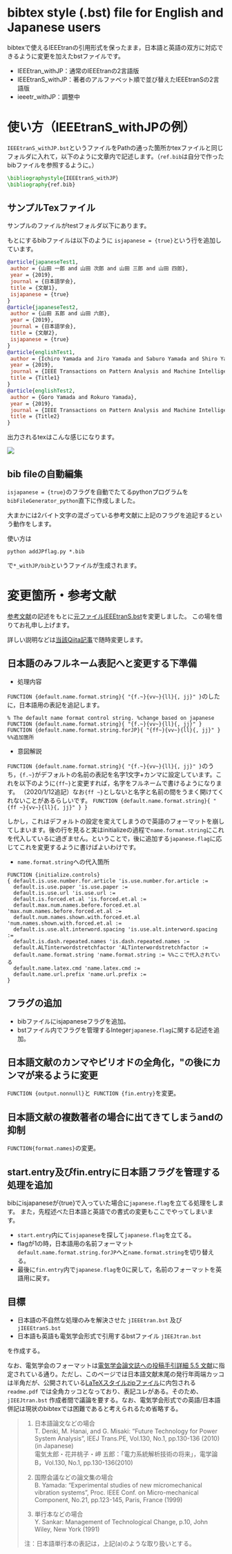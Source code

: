 # bibtex style (.bst) file for English and Japanese users
bibtexで使えるIEEEtranの引用形式を保ったまま，日本語と英語の双方に対応できるように変更を加えたbstファイルです。

- IEEEtran_withJP：通常のIEEEtranの2言語版
- IEEEtranS_withJP：著者のアルファベット順で並び替えたIEEEtranSの2言語版
- ieeetr_withJP：調整中

# 使い方（IEEEtranS_withJPの例）

`IEEEtranS_withJP.bst`というファイルをPathの通った箇所かtexファイルと同じフォルダに入れて，以下のように文章内で記述します。（`ref.bib`は自分で作ったbibファイルを参照するように。）

```tex
\bibliographystyle{IEEEtranS_withJP}
\bibliography{ref.bib}
```

## サンプルTexファイル
サンプルのファイルがtestフォルダ以下にあります。

もとにするbibファイルは以下のように `isjapanese = {true}`という行を追加しています。


```bib
@article{japaneseTest1,
 author = {山田 一郎 and 山田 次郎 and 山田 三郎 and 山田 四郎},
 year = {2019},
 journal = {日本語学会},
 title = {文献1},
 isjapanese = {true}
}
@article{japaneseTest2,
 author = {山田 五郎 and 山田 六郎},
 year = {2019},
 journal = {日本語学会},
 title = {文献2},
 isjapanese = {true}
}
@article{englishTest1,
 author = {Ichiro Yamada and Jiro Yamada and Saburo Yamada and Shiro Yamada},
 year = {2019},
 journal = {IEEE Transactions on Pattern Analysis and Machine Intelligence},
 title = {Title1}
}
@article{englishTest2,
 author = {Goro Yamada and Rokuro Yamada},
 year = {2019},
 journal = {IEEE Transactions on Pattern Analysis and Machine Intelligence},
 title = {Title2}
}
```


出力されるtexはこんな感じになります。

![](images/results.png)

## bib fileの自動編集
`isjapanese = {true}`のフラグを自動でたてるpythonプログラムを`bibFileGenerator_python`直下に作成しました。

大まかには2バイト文字の混ざっている参考文献に上記のフラグを追記するという動作をします。

使い方は

```
python addJPflag.py *.bib
```

で`*_withJP/bib`というファイルが生成されます。


# 変更箇所・参考文献
[参考文献](https://qiita.com/HexagramNM/items/3ad757a9f5ee5d15e363#_reference-2be0cc9a71381591bb17)の記述をもとに[元ファイルIEEEtranS.bst](http://tug.ctan.org/tex-archive/macros/latex/contrib/IEEEtran/bibtex/IEEEtranS.bst)を変更しました。
この場を借りてお礼申し上げます。

詳しい説明などは[当該Qiita記事](https://qiita.com/ossyaritoori/items/7574ab2f3f9b9e8e1836)で随時変更します。

## 日本語のみフルネーム表記へと変更する下準備
- 処理内容

`FUNCTION {default.name.format.string}{ "{f.~}{vv~}{ll}{, jj}" }`のしたに，日本語用の表記を追記します。

```
% The default name format control string. %change based on japanese
FUNCTION {default.name.format.string}{ "{f.~}{vv~}{ll}{, jj}" }
FUNCTION {default.name.format.string.forJP}{ "{ff~}{vv~}{ll}{, jj}" } %%追加箇所
```

- 意図解説

`FUNCTION {default.name.format.string}{ "{f.~}{vv~}{ll}{, jj}" }`のうち，`{f.~}`がデフォルトの名前の表記を名字1文字+カンマに設定しています。これを以下のように`{ff~}`と変更すれば，名字をフルネームで書けるようになります。
（2020/1/12追記）なお`{ff ~}`としないと名字と名前の間をうまく開けてくれないことがあるらしいです。
`FUNCTION {default.name.format.string}{ "{ff ~}{vv~}{ll}{, jj}" } }`


しかし，これはデフォルトの設定を変えてしまうので英語のフォーマットを崩してしまいます。後の行を見ると実はinitializeの過程で`name.format.string`にこれを代入しているに過ぎません。ということで，後に追加する`japanese.flag`に応じてこれを変更するように書けばよいわけです。

- `name.format.string`への代入箇所

```bst
FUNCTION {initialize.controls}
{ default.is.use.number.for.article 'is.use.number.for.article :=
  default.is.use.paper 'is.use.paper :=
  default.is.use.url 'is.use.url :=
  default.is.forced.et.al 'is.forced.et.al :=
  default.max.num.names.before.forced.et.al 'max.num.names.before.forced.et.al :=
  default.num.names.shown.with.forced.et.al 'num.names.shown.with.forced.et.al :=
  default.is.use.alt.interword.spacing 'is.use.alt.interword.spacing :=
  default.is.dash.repeated.names 'is.dash.repeated.names :=
  default.ALTinterwordstretchfactor 'ALTinterwordstretchfactor :=
  default.name.format.string 'name.format.string := %%ここで代入されている
  default.name.latex.cmd 'name.latex.cmd :=
  default.name.url.prefix 'name.url.prefix :=
}
```






## フラグの追加

- bibファイルにisjapaneseフラグを追加。
- bstファイル内でフラグを管理するInteger`japanese.flag`に関する記述を追加。



## 日本語文献のカンマやピリオドの全角化，"の後にカンマが来るように変更
`FUNCTION {output.nonnull}`と` FUNCTION {fin.entry}`を変更。


## 日本語文献の複数著者の場合に出てきてしまうandの抑制
`FUNCTION{format.names}`の変更。

## start.entry及びfin.entryに日本語フラグを管理する処理を追加
bibにisjapaneseが{true}で入っていた場合に`japanese.flag`を立てる処理をします。
また，先程述べた日本語と英語での書式の変更もここでやってしまいます。


- `start.entry`内にて`isjapanese`を探して`japanese.flag`を立てる。
- flagが1の時，日本語用の名前フォーマット`default.name.format.string.forJP`へと`name.format.string`を切り替える。
- 最後に`fin.entry`内で`japanese.flag`を0に戻して，名前のフォーマットを英語用に戻す。

## 目標

- 日本語の不自然な処理のみを解決させた `jIEEEtran.bst` 及び `jIEEEtranS.bst`
- 日本語も英語も電気学会形式で引用するbstファイル  `jIEEJtran.bst`

を作成する。

なお、電気学会のフォーマットは[電気学会論文誌への投稿手引詳細 5.5 文献](https://www.iee.jp/pub/contribution_guide/detail/#2-5-5)に指定されている通り。ただし、このページでは日本語文献末尾の発行年両端カッコは半角だが、公開されている[LaTeXスタイルzipファイル](https://www.iee.jp/pub/post/)に内包される `readme.pdf` では全角カッコとなっており、表記ユレがある。そのため、 `jIEEJtran.bst` 作成者間で議論を要する。なお、電気学会形式での英語/日本語併記は現状のbibtexでは困難であると考えられるため省略する。


> 1.	日本語論文などの場合  
> T. Denki, M. Hanai, and G. Misaki: “Future Technology for Power System Analysis”, IEEJ Trans.PE, Vol.130, No.1, pp.130-136 (2010) (in Japanese)  
> 電気太郎・花井桃子・岬 五郎：「電力系統解析技術の将来」，電学論B，Vol.130, No.1, pp.130-136(2010)
>
> 1.	国際会議などの論文集の場合  
> B. Yamada: “Experimental studies of new micromechanical vibration systems”, Proc. IEEE Conf. on Micro-mechanical Component, No.21, pp.123-145, Paris, France (1999)
>
> 1.	単行本などの場合  
>Y. Sankar: Management of Technological Change, p.10, John Wiley, New York (1991)
>
> 注：日本語単行本の表記は，上記(a)のような取り扱いとする。
